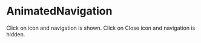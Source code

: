 # AnimatedNavigation
Click on icon and navigation is shown. Click on Close icon and navigation is hidden.
